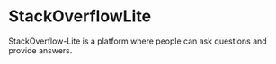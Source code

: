 # StackOverflowLite
StackOverflow-Lite is a platform where people can ask questions and provide answers.
